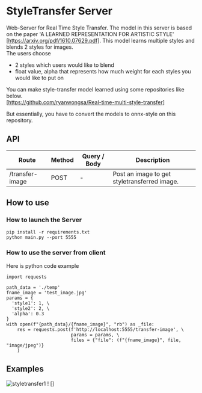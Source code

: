 # StyleTransfer Server
 Web-Server for Real Time Style Transfer.
The model in this server is based on the paper 'A LEARNED REPRESENTATION FOR ARTISTIC STYLE' [https://arxiv.org/pdf/1610.07629.pdf]. 
This model learns multiple styles and blends 2 styles for images.  
The users choose 
  * 2 styles which users would like to blend
  * float value, alpha that represents how much weight for each styles you would like to put on

You can make style-transfer model learned using some repositories like below.   
[https://github.com/ryanwongsa/Real-time-multi-style-transfer]

But essentially, you have to convert the models to onnx-style on this repository.  

## API

| Route | Method | Query / Body | Description |
| --- | --- | --- | --- |
| /transfer-image | POST | - | Post an image to get styletransferred image. |

## How to use
### How to launch the Server
```
pip install -r requirements.txt
python main.py --port 5555
```

### How to use the server from client
Here is python code example 
```
import requests

path_data = './temp'
fname_image = 'test_image.jpg'
params = {
  'style1': 1, \
  'style2': 2, \
  'alpha': 0.3
}
with open(f"{path_data}/{fname_image}", "rb") as _file:
    res = requests.post(f'http://localhost:5555/transfer-image', \
                        params = params, \
                        files = {"file": (f"{fname_image}", file, "image/jpeg")}
    )
```

## Examples  
<img src="https://i1.wp.com/totalvision.kevin-asobi.com/wp-content/uploads/2022/07/Trump1.jpg?ssl=1" alt="styletransfer1" title="styletransfer1">
! []